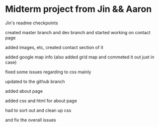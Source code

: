 # Midterm project from Jin && Aaron

Jin's readme checkpoints 

created master branch and dev branch and started working on contact page 

added images, etc, created contact section of it 

added google map info (also added grid map and commeted it out just in case)

fixed some issues regarding to css mainly 

updated to the github branch

added about page 

added css and html for about page 

had to sort out and clean up css 

and fix the overall issues 